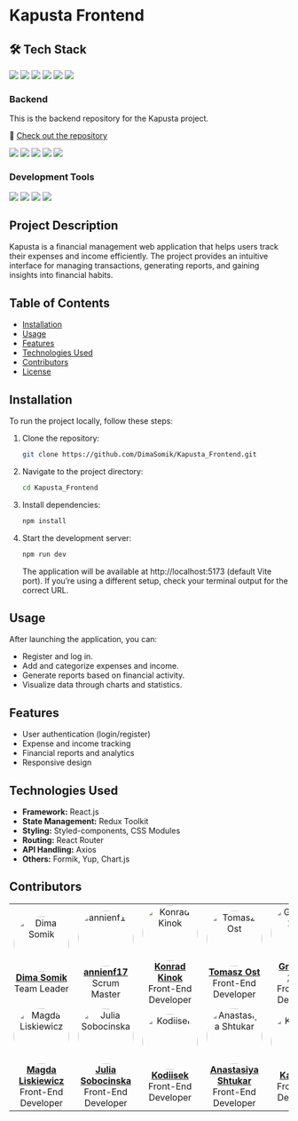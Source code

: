 # Kapusta Frontend

## 🛠️ Tech Stack

<p align="left">
 <img src="https://img.shields.io/badge/-React-20232A?style=for-the-badge&logo=react&logoColor=61DAFB" />
  <img src="https://img.shields.io/badge/Redux-764ABC?style=for-the-badge&logo=redux&logoColor=white" />
  <img src="https://img.shields.io/badge/JavaScript-F7DF1E?style=for-the-badge&logo=javascript&logoColor=black" />
  <img src="https://img.shields.io/badge/Styled--Components-DB7093?style=for-the-badge&logo=styled-components&logoColor=white" />
  <img src="https://img.shields.io/badge/CSS3-1572B6?style=for-the-badge&logo=css3&logoColor=white" />
  <img src="https://img.shields.io/badge/HTML5-E34F26?style=for-the-badge&logo=html5&logoColor=white" />
</p>

### Backend

This is the backend repository for the Kapusta project.

🔗 [Check out the repository](https://github.com/DimaSomik/Kapusta_Backend)

<p align="left">
  <img src="https://img.shields.io/badge/Node.js-43853D?style=for-the-badge&logo=node.js&logoColor=white" />
  <img src="https://img.shields.io/badge/Express.js-000000?style=for-the-badge&logo=express&logoColor=white" />
  <img src="https://img.shields.io/badge/MongoDB-4EA94B?style=for-the-badge&logo=mongodb&logoColor=white" />
  <img src="https://img.shields.io/badge/Mongoose-880000?style=for-the-badge&logo=mongoose&logoColor=white" />
  <img src="https://img.shields.io/badge/JWT-000000?style=for-the-badge&logo=jsonwebtokens&logoColor=white" />
</p>

### Development Tools

<p align="left">
  <img src="https://img.shields.io/badge/ESLint-4B32C3?style=for-the-badge&logo=eslint&logoColor=white" />
  <img src="https://img.shields.io/badge/Prettier-F7B93E?style=for-the-badge&logo=prettier&logoColor=black" />
  <img src="https://img.shields.io/badge/Git-F05032?style=for-the-badge&logo=git&logoColor=white" />
  <img src="https://img.shields.io/badge/GitHub-181717?style=for-the-badge&logo=github&logoColor=white" />
</p>

## Project Description

Kapusta is a financial management web application that helps users track their expenses and income efficiently. The project provides an intuitive interface for managing transactions, generating reports, and gaining insights into financial habits.

## Table of Contents

- [Installation](#installation)
- [Usage](#usage)
- [Features](#features)
- [Technologies Used](#technologies-used)
- [Contributors](#contributors)
- [License](#license)

## Installation

To run the project locally, follow these steps:

1. Clone the repository:
   ```sh
   git clone https://github.com/DimaSomik/Kapusta_Frontend.git
   ```
2. Navigate to the project directory:
   ```sh
   cd Kapusta_Frontend
   ```
3. Install dependencies:
   ```sh
   npm install
   ```
4. Start the development server:

   ```sh
   npm run dev
   ```

   The application will be available at http://localhost:5173 (default Vite port).
   If you’re using a different setup, check your terminal output for the correct URL.

## Usage

After launching the application, you can:

- Register and log in.
- Add and categorize expenses and income.
- Generate reports based on financial activity.
- Visualize data through charts and statistics.

## Features

- User authentication (login/register)
- Expense and income tracking
- Financial reports and analytics
- Responsive design

## Technologies Used

- **Framework:** React.js
- **State Management:** Redux Toolkit
- **Styling:** Styled-components, CSS Modules
- **Routing:** React Router
- **API Handling:** Axios
- **Others:** Formik, Yup, Chart.js

## Contributors

<table>
  <tr>
    <td align="center">
      <a href="https://github.com/DimaSomik">
        <img src="https://github.com/DimaSomik.png?size=100" width="100px;" style="border-radius: 50%;" alt="Dima Somik"/>
        <br /><b>Dima Somik</b>
      </a>
      <br />Team Leader
    </td>
    <td align="center">
      <a href="https://github.com/annienf17">
        <img src="https://github.com/annienf17.png?size=100" width="100px;" style="border-radius: 50%;" alt="annienf17"/>
        <br /><b>annienf17</b>
      </a>
      <br />Scrum Master
    </td>
    <td align="center">
      <a href="https://github.com/KonradKinok">
        <img src="https://github.com/KonradKinok.png?size=100" width="100px;" style="border-radius: 50%;" alt="Konrad Kinok"/>
        <br /><b>Konrad Kinok</b>
      </a>
      <br />Front-End Developer
    </td>
    <td align="center">
      <a href="https://github.com/OstTomasz">
        <img src="https://github.com/OstTomasz.png?size=100" width="100px;" style="border-radius: 50%;" alt="Tomasz Ost"/>
        <br /><b>Tomasz Ost</b>
      </a>
      <br />Front-End Developer
    </td>
    <td align="center">
      <a href="https://github.com/Grzesiek1982">
        <img src="https://github.com/Grzesiek1982.png?size=100" width="100px;" style="border-radius: 50%;" alt="Grzegorz 1982"/>
        <br /><b>Grzegorz 1982</b>
      </a>
      <br />Front-End Developer
    </td>
    <td align="center">
      <a href="https://github.com/WeronikaMisiowska">
        <img src="https://github.com/WeronikaMisiowska.png?size=100" width="100px;" style="border-radius: 50%;" alt="Weronika Misiowska"/>
        <br /><b>Weronika Misiowska</b>
      </a>
      <br />Front-End Developer
    </td>
  </tr>
  <tr>
    <td align="center">
      <a href="https://github.com/MagdaLiskiewicz">
        <img src="https://github.com/MagdaLiskiewicz.png?size=100" width="100px;" style="border-radius: 50%;" alt="Magda Liskiewicz"/>
        <br /><b>Magda Liskiewicz</b>
      </a>
      <br />Front-End Developer
    </td>
    <td align="center">
      <a href="https://github.com/juliasobocinska">
        <img src="https://github.com/juliasobocinska.png?size=100" width="100px;" style="border-radius: 50%;" alt="Julia Sobocinska"/>
        <br /><b>Julia Sobocinska</b>
      </a>
      <br />Front-End Developer
    </td>
    <td align="center">
      <a href="https://github.com/Kodiisek">
        <img src="https://github.com/Kodiisek.png?size=100" width="100px;" style="border-radius: 50%;" alt="Kodiisek"/>
        <br /><b>Kodiisek</b>
      </a>
      <br />Front-End Developer
    </td>
    <td align="center">
      <a href="https://github.com/Anastasiya-Shtukar">
        <img src="https://github.com/Anastasiya-Shtukar.png?size=100" width="100px;" style="border-radius: 50%;" alt="Anastasiya Shtukar"/>
        <br /><b>Anastasiya Shtukar</b>
      </a>
      <br />Front-End Developer
    </td>
    <td align="center">
      <a href="https://github.com/Kasia24">
        <img src="https://github.com/Kasia24.png?size=100" width="100px;" style="border-radius: 50%;" alt="Kasia 24"/>
        <br /><b>Kasia 24</b>
      </a>
      <br />Front-End Developer
    </td>

 <td align="center">
      <a href="https://github.com/MagdalenaSiniawska">
        <img src="https://github.com/MagdalenaSiniawska.png?size=100" width="100px;" style="border-radius: 50%;" alt="MagdalenaSiniawska"/>
        <br /><b>MagdalenaSiniawska</b>
      </a>
      <br />Front-End Developer
    </td>
   
  </tr>
</table>
